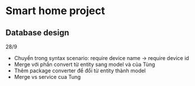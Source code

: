 # Smart home project
## Database design 
28/9
- Chuyển trong syntax scenario: require device name -> require device id
- Merge với phần convert từ entity sang model và  của Tùng
- Thêm package converter để đổi từ entity thành model
- Merge vs service cua Tung
